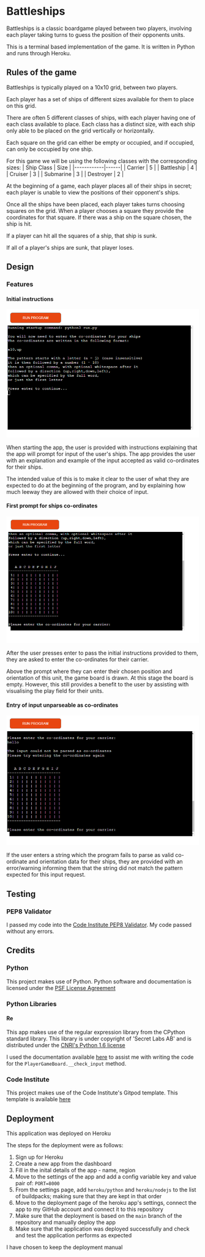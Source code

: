 # Battleships

Battleships is a classic boardgame played between two players,
involving each player taking turns to guess the position
of their opponents units.

This is a terminal based implementation of the game.
It is written in Python and runs through Heroku.

## Rules of the game

Battleships is typically played on a 10x10 grid, between two players.

Each player has a set of ships of different sizes available for them to place on this grid.

There are often 5 different classes of ships, with each player having one of each class available to place.
Each class has a distinct size, with each ship only able to be placed on the grid vertically or horizontally.

Each square on the grid can either be empty or occupied, and if occupied, can only be occupied by one ship.

For this game we will be using the following classes with the corresponding sizes:
| Ship Class | Size |
|------------|------|
| Carrier    |   5  |
| Battleship |   4  |
| Cruiser    |   3  |
| Submarine  |   3  |
| Destroyer  |   2  |

At the beginning of a game, each player places all of their ships in secret; each player is unable to view the positions of their opponent's ships.

Once all the ships have been placed, each player takes turns choosing squares on the grid.
When a player chooses a square they provide the coordinates for that square.
If there was a ship on the square chosen, the ship is hit.

If a player can hit all the squares of a ship, that ship is sunk.

If all of a player's ships are sunk, that player loses.

## Design

### Features

#### Initial instructions

![Instructions provided when first starting the app](./assets/screenshots/start_of_app.png)

When starting the app, the user is provided with instructions explaining that the app will prompt for input of the user's ships.
The app provides the user with an explanation and example of the input accepted as valid co-ordinates for their ships.

The intended value of this is to make it clear to the user of what they are expected to do at the beginning of the program, and by explaining how much leeway they are allowed with their choice of input.

#### First prompt for ships co-ordinates

![Empty game board displayed and prompt for user's input of their carrier's co-ordinates](./assets/screenshots/prompt_for_carrier_co-ordinates.png)

After the user presses enter to pass the initial instructions provided to them, they are asked to enter the co-ordinates for their carrier.

Above the prompt where they can enter their chosen position and orientation of this unit, the game board is drawn.
At this stage the board is empty. However, this still provides a benefit to the user by assisting with visualising the play field for their units.

#### Entry of input unparseable as co-ordinates

![Error message printed informing the user that the input provided was unparseable as ship co-ordinates](./assets/screenshots/unparseable_co-ordinates.png)

If the user enters a string which the program fails to parse as valid co-ordinate and orientation data for their ships, they are provided with an error/warning informing them that the string did not match the pattern expected for this input request.

## Testing

### PEP8 Validator

I passed my code into the [Code Institute PEP8 Validator](https://pep8ci.herokuapp.com/).
My code passed without any errors.

## Credits

### Python

This project makes use of Python.
Python software and documentation is licensed under the [PSF License Agreement](https://docs.python.org/3/license.html#psf-license)

### Python Libraries

#### Re

This app makes use of the regular expression library from the CPython standard library.
This library is under copyright of 'Secret Labs AB' and is distributed under the [CNRI's Python 1.6 license](https://docs.python.org/3/license.html#cnri-license-agreement-for-python-1-6-1)

I used the documentation available [here](https://docs.python.org/3/library/re.html#module-re) to assist me with writing the code for the `PlayerGameBoard.__check_input` method.

### Code Institute

This project makes use of the Code Institute's Gitpod template.
This template is available [here](https://github.com/Code-Institute-Org/python-essentials-template)

## Deployment

This application was deployed on Heroku

The steps for the deployment were as follows:
1. Sign up for Heroku
2. Create a new app from the dashboard
3. Fill in the inital details of the app - name, region
4. Move to the settings of the app and add a config variable key and value pair of: `PORT=8000`
5. From the settings page, add `heroku/python` and `heroku/nodejs` to the list of buildpacks; making sure that they are kept in that order
6. Move to the deployment page of the heroku app's settings, connect the app to my GitHub account and connect it to this repository
7. Make sure that the deployment is based on the `main` branch of the repository and manually deploy the app
8. Make sure that the application was deployed successfully and check and test the application performs as expected

I have chosen to keep the deployment manual

